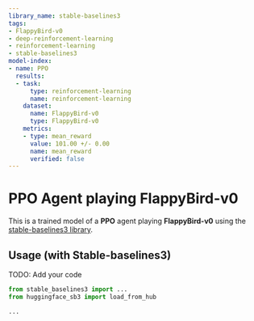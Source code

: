 ```yaml
---
library_name: stable-baselines3
tags:
- FlappyBird-v0
- deep-reinforcement-learning
- reinforcement-learning
- stable-baselines3
model-index:
- name: PPO
  results:
  - task:
      type: reinforcement-learning
      name: reinforcement-learning
    dataset:
      name: FlappyBird-v0
      type: FlappyBird-v0
    metrics:
    - type: mean_reward
      value: 101.00 +/- 0.00
      name: mean_reward
      verified: false
---
```


# **PPO** Agent playing **FlappyBird-v0**
This is a trained model of a **PPO** agent playing **FlappyBird-v0**
using the [stable-baselines3 library](https://github.com/DLR-RM/stable-baselines3).

## Usage (with Stable-baselines3)
TODO: Add your code


```python
from stable_baselines3 import ...
from huggingface_sb3 import load_from_hub

...
```
